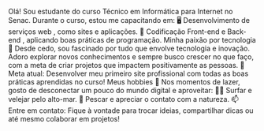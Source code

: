Olá! Sou estudante do curso Técnico em Informática para Internet no Senac. Durante o curso, estou me capacitando em:
🖥️ Desenvolvimento de serviços web , como sites e aplicações.
🎨 Codificação Front-end e Back-end , aplicando boas práticas de programação.
Minha paixão por tecnologia 🚀
Desde cedo, sou fascinado por tudo que envolve tecnologia e inovação. Adoro explorar novos conhecimentos e sempre busco crescer no que faço, com a meta de criar projetos que impactem positivamente as pessoas.
🎯 Meta atual: Desenvolver meu primeiro site profissional com todas as boas práticas aprendidas no curso!
Meus hobbies 🌊
Nos momentos de lazer, gosto de desconectar um pouco do mundo digital e aproveitar:
🏄‍♂️ Surfar e velejar pelo alto-mar.
🎣 Pescar e apreciar o contato com a natureza.
📫 Entre em contato: Fique à vontade para trocar ideias, compartilhar dicas ou até mesmo colaborar em projetos!
